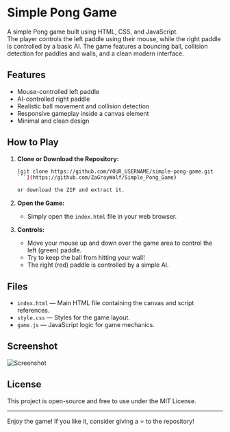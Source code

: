 # Simple Pong Game

A simple Pong game built using HTML, CSS, and JavaScript.  
The player controls the left paddle using their mouse, while the right paddle is controlled by a basic AI. The game features a bouncing ball, collision detection for paddles and walls, and a clean modern interface.

## Features

- Mouse-controlled left paddle
- AI-controlled right paddle
- Realistic ball movement and collision detection
- Responsive gameplay inside a canvas element
- Minimal and clean design

## How to Play

1. **Clone or Download the Repository:**
    ```bash
    [git clone https://github.com/YOUR_USERNAME/simple-pong-game.git
    ```](https://github.com/ZaGrayWolf/Simple_Pong_Game)
    
    or download the ZIP and extract it.

2. **Open the Game:**
    - Simply open the `index.html` file in your web browser.

3. **Controls:**
    - Move your mouse up and down over the game area to control the left (green) paddle.
    - Try to keep the ball from hitting your wall!
    - The right (red) paddle is controlled by a simple AI.

## Files

- `index.html` — Main HTML file containing the canvas and script references.
- `style.css` — Styles for the game layout.
- `game.js` — JavaScript logic for game mechanics.

## Screenshot

![Screenshot](screenshot.png)

## License

This project is open-source and free to use under the MIT License.

---

Enjoy the game! If you like it, consider giving a ⭐️ to the repository!
